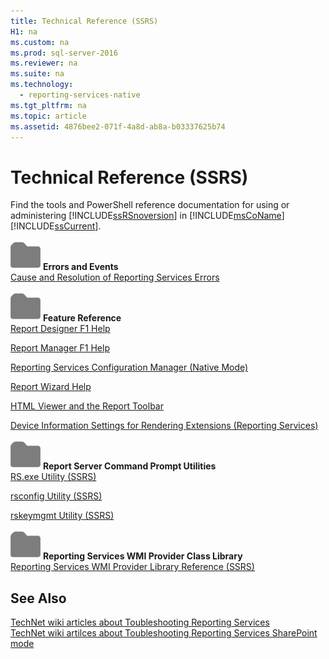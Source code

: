 ```yaml
---
title: Technical Reference (SSRS)
H1: na
ms.custom: na
ms.prod: sql-server-2016
ms.reviewer: na
ms.suite: na
ms.technology: 
  - reporting-services-native
ms.tgt_pltfrm: na
ms.topic: article
ms.assetid: 4876bee2-071f-4a8d-ab8a-b03337625b74
---
```

# Technical Reference (SSRS)
  Find the tools and PowerShell reference documentation for using or administering [!INCLUDE[ssRSnoversion](../../Topics/TopicNameContainA/includes/ssRSnoversion_md.md)] in [!INCLUDE[msCoName](../../Topics/TopicNameContainA/includes/msCoName_md.md)] [!INCLUDE[ssCurrent](../../Topics/TopicNameContainA/includes/ssCurrent_md.md)].  
  
 ![Small File Folder Icon](../../Topics/TopicNameNotContainA/media/filefolder_small.png "filefolder_small") **Errors and Events**  
 [Cause and Resolution of Reporting Services Errors](../../Topics/TopicNameNotContainA/Cause-and-Resolution-of-Reporting-Services-Errors.md)  
  
 ![Small File Folder Icon](../../Topics/TopicNameNotContainA/media/filefolder_small.png "filefolder_small") **Feature Reference**  
 [Report Designer F1 Help](../../Topics/TopicNameNotContainA/Report-Designer-F1-Help.md)  
  
 [Report Manager F1 Help](../../Topics/TopicNameNotContainA/Report-Manager-F1-Help.md)  
  
 [Reporting Services Configuration Manager &#40;Native Mode&#41;](../../Topics/TopicNameNotContainA/Reporting-Services-Configuration-Manager--Native-Mode-.md)  
  
 [Report Wizard Help](../../Topics/TopicNameNotContainA/Report-Wizard-Help.md)  
  
 [HTML Viewer and the Report Toolbar](../../Topics/TopicNameNotContainA/HTML-Viewer-and-the-Report-Toolbar.md)  
  
 [Device Information Settings for Rendering Extensions &#40;Reporting Services&#41;](../../Topics/TopicNameNotContainA/Device-Information-Settings-for-Rendering-Extensions--Reporting-Services-.md)  
  
 ![Small File Folder Icon](../../Topics/TopicNameNotContainA/media/filefolder_small.png "filefolder_small") **Report Server Command Prompt Utilities**  
 [RS.exe Utility &#40;SSRS&#41;](../../Topics/TopicNameNotContainA/RS.exe-Utility--SSRS-.md)  
  
 [rsconfig Utility &#40;SSRS&#41;](../../Topics/TopicNameNotContainA/rsconfig-Utility--SSRS-.md)  
  
 [rskeymgmt Utility &#40;SSRS&#41;](../../Topics/TopicNameNotContainA/rskeymgmt-Utility--SSRS-.md)  
  
 ![Small File Folder Icon](../../Topics/TopicNameNotContainA/media/filefolder_small.png "filefolder_small") **Reporting Services WMI Provider Class Library**  
 [Reporting Services WMI Provider Library Reference &#40;SSRS&#41;](../../Topics/TopicNameNotContainA/Reporting-Services-WMI-Provider-Library-Reference--SSRS-.md)  
  
## See Also  
 [TechNet wiki articles about Toubleshooting Reporting Services](http://go.microsoft.com/fwlink/?LinkID=209153)   
 [TechNet wiki artilces about Toubleshooting Reporting Services SharePoint mode](http://go.microsoft.com/fwlink/?LinkID=209158)  
  
  